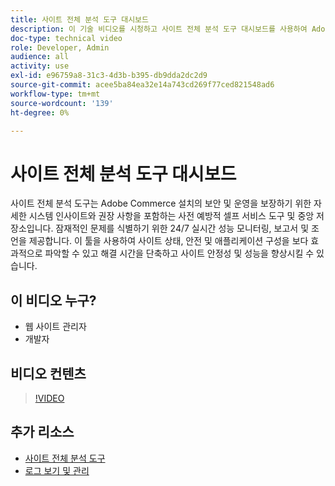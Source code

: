 ```yaml
---
title: 사이트 전체 분석 도구 대시보드
description: 이 기술 비디오를 시청하고 사이트 전체 분석 도구 대시보드를 사용하여 Adobe Commerce 설치의 보안 및 작동을 확인하기 위한 자세한 시스템 통찰력과 권장 사항에 액세스하는 방법을 알아보십시오.
doc-type: technical video
role: Developer, Admin
audience: all
activity: use
exl-id: e96759a8-31c3-4d3b-b395-db9dda2dc2d9
source-git-commit: acee5ba84ea32e14a743cd269f77ced821548ad6
workflow-type: tm+mt
source-wordcount: '139'
ht-degree: 0%

---
```


# 사이트 전체 분석 도구 대시보드

사이트 전체 분석 도구는 Adobe Commerce 설치의 보안 및 운영을 보장하기 위한 자세한 시스템 인사이트와 권장 사항을 포함하는 사전 예방적 셀프 서비스 도구 및 중앙 저장소입니다. 잠재적인 문제를 식별하기 위한 24/7 실시간 성능 모니터링, 보고서 및 조언을 제공합니다. 이 툴을 사용하여 사이트 상태, 안전 및 애플리케이션 구성을 보다 효과적으로 파악할 수 있고 해결 시간을 단축하고 사이트 안정성 및 성능을 향상시킬 수 있습니다.

## 이 비디오 누구?

- 웹 사이트 관리자
- 개발자

## 비디오 컨텐츠

>[!VIDEO](https://video.tv.adobe.com/v/344001?quality=12&learn=on)

## 추가 리소스

- [사이트 전체 분석 도구](https://experienceleague.adobe.com/docs/commerce-operations/tools/site-wide-analysis-tool/intro.html)
- [로그 보기 및 관리](https://devdocs.magento.com/cloud/project/log-locations.html)
